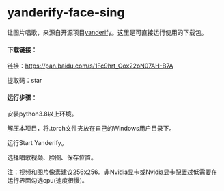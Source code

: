 # yanderify-face-sing
让图片唱歌，来源自开源项目[yanderify](https://github.com/dunnousername/yanderifier)。这里是可直接运行使用的下载包。
#### 下载链接：
链接：https://pan.baidu.com/s/1Fc9hrt_Oox22oN07AH-B7A

提取码：star
#### 运行步骤：
安装python3.8以上环境。  

解压本项目，将.torch文件夹放在自己的Windows用户目录下。  

运行Start Yanderify。  

选择唱歌视频、脸图、保存位置。  

注：视频和图片像素建议256x256。非Nvidia显卡或Nvidia显卡配置过低需要在运行界面勾选cpu(速度很慢)。
